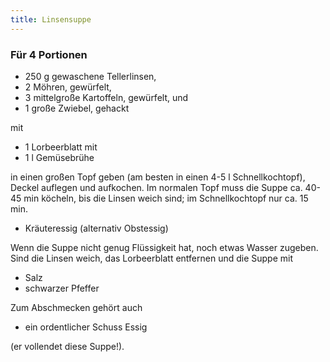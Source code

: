 ```yaml
---
title: Linsensuppe
---
```

### Für 4 Portionen

* 250 g gewaschene Tellerlinsen,
* 2 Möhren, gewürfelt,
* 3 mittelgroße Kartoffeln, gewürfelt, und
* 1 große Zwiebel, gehackt

mit

* 1 Lorbeerblatt mit
* 1 l Gemüsebrühe

in einen großen Topf geben (am besten in einen 4-5 l Schnellkochtopf), Deckel
auflegen und aufkochen. Im normalen Topf muss die Suppe ca. 40-45 min köcheln,
bis die Linsen weich sind; im Schnellkochtopf nur ca. 15 min.

* Kräuteressig (alternativ Obstessig)

Wenn die Suppe nicht genug Flüssigkeit hat, noch etwas Wasser zugeben.  Sind die
Linsen weich, das Lorbeerblatt entfernen und die Suppe mit

* Salz
* schwarzer Pfeffer

Zum Abschmecken gehört auch

* ein ordentlicher Schuss Essig

(er vollendet diese Suppe!).

